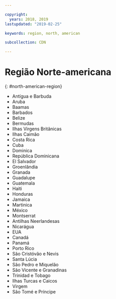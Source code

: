 ```yaml
---

copyright:
  years: 2018, 2019
lastupdated: "2019-02-25"

keywords: region, north, american

subcollection: CDN

---
```


# Região Norte-americana
{: #north-american-region}

* Antígua e Barbuda
* Aruba
* Baamas
* Barbados
* Belize
* Bermudas
* Ilhas Virgens Britânicas
* Ilhas Caimão
* Costa Rica
* Cuba
* Dominica
* República Dominicana
* El Salvador
* Groenlândia
* Granada
* Guadalupe
* Guatemala
* Haiti
* Honduras
* Jamaica
* Martinica
* México
* Montserrat
* Antilhas Neerlandesas
* Nicarágua
* EUA
* Canadá
* Panamá
* Porto Rico
* São Cristóvão e Nevis
* Santa Lúcia
* São Pedro e Miquelão
* São Vicente e Granadinas
* Trinidad e Tobago
* Ilhas Turcas e Caicos
* Virgem
* São Tomé e Príncipe
